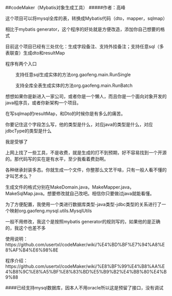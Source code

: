 ##codeMaker（Mybatis对象生成工具）
#####作者：高峰

<p style="font-size: 14px;"> 这个项目可以将mysql全库的表，转换成Mybatis代码（dto，mapper，sqlmap）</p>
<p style="font-size: 14px;"> 相比于mybatis generator，这个程序的好处就是方便改造，添加你自己想要的格式</p>
<p style="font-size: 14px;"> 目前这个项目已经有三处优化：生成字段备注、支持外挂备注；支持任意sql（多表联查）生成dto和resultMap</p>
<p style="font-size: 14px;"> 程序有两个入口</p>
<p style="font-size: 14px;"> &nbsp;&nbsp;&nbsp;&nbsp;&nbsp;&nbsp;&nbsp;&nbsp;支持任意sql生成实体的方法org.gaofeng.main.RunSingle</p>
<p style="font-size: 14px;"> &nbsp;&nbsp;&nbsp;&nbsp;&nbsp;&nbsp;&nbsp;&nbsp;支持全库全表生成实体的方法org.gaofeng.main.RunBatch</p>
<p style="font-size: 14px;"> </p>
<p style="font-size: 14px;"> </p>
<p style="font-size: 14px;"> 想想如果你是新进入一家公司，或者你是一个懒人，而且你是一个面向对象开发的java程序员，或者你新架构一个项目。</p>
<p style="font-size: 14px;"> 在写sqlmap的resultMap，和Dto的时候你是有多么的痛苦。</p>
<p style="font-size: 14px;"> 你要记住这个字段怎么写，他的类型是什么，对应java的类型是什么，对应jdbcType的类型是什么</p>
<p style="font-size: 14px;"> 我是受够了</p>
<p style="font-size: 14px;"> 上网上找了一些工具，不是收费，就是生成的打不到预期，好不容易找到一个开源的。那代码写的实在是有水平，至少我看着费劲啊。</p>
<p style="font-size: 14px;"> 各种继承封装多态。你就生成一个文件，你整那么文艺干啥，只有一般人看不懂的才叫艺术么？</p>
<p style="font-size: 14px;"> 生成文件的格式分别在MakeDomain.java，MakeMapper.java，MakeSqlMap.java。想要修改就自己改吧。相信你只要做过java就能看懂。</p>
<p style="font-size: 14px;"> 为了方便配置，我使用一个类进行数据库类型-java类型-jdbc类型的关系进行了一个映射org.gaofeng.mysql.utils.MysqlUtils</p>
<p style="font-size: 14px;"> 一般不用修改，我这个是按照mybatis generator的规则写的，如果他的是正确的，我这个也差不多</p>

<p>使用说明：https://github.com/usertxl/codeMaker/wiki/%E4%BD%BF%E7%94%A8%E8%AF%B4%E6%98%8E</p>
<p>程序介绍：https://github.com/usertxl/codeMaker/wiki/%E8%BF%99%E4%B8%AA%E4%B8%9C%E8%A5%BF%E8%83%BD%E5%B9%B2%E4%BB%80%E4%B9%88</p>
####已经支持mysql数据库，因本人不用oracle所以这是预留了接口，没有调试
